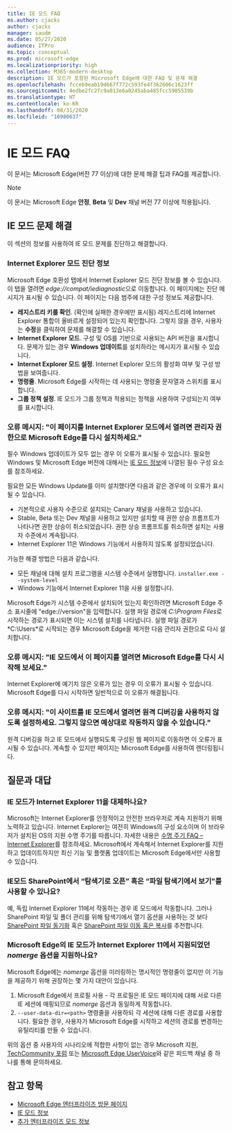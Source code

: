 ```yaml
---
title: IE 모드 FAQ
ms.author: cjacks
author: cjacks
manager: saudm
ms.date: 05/27/2020
audience: ITPro
ms.topic: conceptual
ms.prod: microsoft-edge
ms.localizationpriority: high
ms.collection: M365-modern-desktop
description: IE 모드가 포함된 Microsoft Edge에 대한 FAQ 및 문제 해결
ms.openlocfilehash: fcceb9eab19d667f772c593fe4f362606c1623ff
ms.sourcegitcommit: 4edbe2fc2fc9a013e6a0245aba485fcc5905539b
ms.translationtype: HT
ms.contentlocale: ko-KR
ms.lasthandoff: 08/31/2020
ms.locfileid: "10980637"
---
```

# IE 모드 FAQ

이 문서는 Microsoft Edge(버전 77 이상)에 대한 문제 해결 팁과 FAQ를 제공합니다.

> [!NOTE]
> 이 문서는 Microsoft Edge **안정**, **Beta** 및 **Dev** 채널 버전 77 이상에 적용됩니다.

## IE 모드 문제 해결

이 섹션의 정보를 사용하여 IE 모드 문제를 진단하고 해결합니다.

### Internet Explorer 모드 진단 정보

Microsoft Edge 호환성 탭에서 Internet Explorer 모드 진단 정보를 볼 수 있습니다. 이 탭을 열려면 *edge://compat/iediagnostic*으로 이동합니다. 이 페이지에는 진단 메시지가 표시될 수 있습니다. 이 페이지는 다음 범주에 대한 구성 정보도 제공합니다.

- **레지스트리 키를 확인**. (확인에 실패한 경우에만 표시됨) 레지스트리에 Internet Explorer 통합이 올바르게 설정되어 있는지 확인합니다. 그렇지 않을 경우, 사용자는 **수정**을 클릭하여 문제를 해결할 수 있습니다.
- **Internet Explorer 모드**. 구성 및 OS를 기반으로 사용되는 API 버전을 표시합니다. 문제가 있는 경우 **Windows 업데이트**를 설치하라는 메시지가 표시될 수 있습니다.
- **Internet Explorer 모드 설정**. Internet Explorer 모드의 활성화 여부 및 구성 방법을 보여줍니다.
- **명령줄**. Microsoft Edge를 시작하는 데 사용되는 명령줄 문자열과 스위치를 표시합니다.
- **그룹 정책 설정**. IE 모드가 그룹 정책과 적용되는 정책을 사용하여 구성되는지 여부를 표시합니다.

### 오류 메시지: "이 페이지를 Internet Explorer 모드에서 열려면 관리자 권한으로 Microsoft Edge를 다시 설치하세요."

필수 Windows 업데이트가 모두 없는 경우 이 오류가 표시될 수 있습니다. 필요한 Windows 및 Microsoft Edge 버전에 대해서는 [IE 모드 정보](https://docs.microsoft.com/deployedge/edge-ie-mode)에 나열된 필수 구성 요소를 참조하세요.

필요한 모든 Windows Update를 이미 설치했다면 다음과 같은 경우에 이 오류가 표시될 수 있습니다.

- 기본적으로 사용자 수준으로 설치되는 Canary 채널을 사용하고 있습니다.
- Stable, Beta 또는 Dev 채널을 사용하고 있지만 설치할 때 권한 상승 프롬프트가 나타나면 권한 상승이 취소되었습니다. 권한 상승 프롬프트를 취소하면 설치는 사용자 수준에서 계속됩니다.
- Internet Explorer 11은 Windows 기능에서 사용하지 않도록 설정되었습니다.

가능한 해결 방법은 다음과 같습니다.

- 모든 채널에 대해 설치 프로그램을 시스템 수준에서 실행합니다. `installer.exe --system-level`
- Windows 기능에서 Internet Explorer 11을 사용 설정합니다.

Microsoft Edge가 시스템 수준에서 설치되어 있는지 확인하려면 Microsoft Edge 주소 표시줄에 "edge://version"을 입력합니다. 실행 파일 경로에 *C:\Program Files*로 시작하는 경로가 표시되면 이는 시스템 설치를 나타냅니다. 실행 파일 경로가 *C:\Users\*로 시작되는 경우 Microsoft Edge을 제거한 다음 관리자 권한으로 다시 설치합니다.

### 오류 메시지: "IE 모드에서 이 페이지를 열려면 Microsoft Edge를 다시 시작해 보세요."

Internet Explorer에 예기치 않은 오류가 있는 경우 이 오류가 표시될 수 있습니다. Microsoft Edge를 다시 시작하면 일반적으로 이 오류가 해결됩니다.

### 오류 메시지: "이 사이트를 IE 모드에서 열려면 원격 디버깅을 사용하지 않도록 설정하세요. 그렇지 않으면 예상대로 작동하지 않을 수 있습니다."

원격 디버깅을 하고 IE 모드에서 실행되도록 구성된 웹 페이지로 이동하면 이 오류가 표시될 수 있습니다. 계속할 수 있지만 페이지는 Microsoft Edge를 사용하여 렌더링됩니다.

## 질문과 대답

### IE 모드가 Internet Explorer 11을 대체하나요?

Microsoft는 Internet Explorer를 안정적이고 안전한 브라우저로 계속 지원하기 위해 노력하고 있습니다. Internet Explorer는 여전히 Windows의 구성 요소이며 이 브라우저가 설치된 OS의 지원 수명 주기를 따릅니다. 자세한 내용은 [수명 주기 FAQ – Internet Explorer](https://support.microsoft.com/help/17454/)를 참조하세요. Microsoft에서 계속해서 Internet Explorer를 지원하고 업데이트하지만 최신 기능 및 플랫폼 업데이트는 Microsoft Edge에서만 사용할 수 있습니다.

### IE모드 SharePoint에서 “탐색기로 오픈” 혹은 “파일 탐색기에서 보기”를 사용할 수 있나요?

예, 독립 Internet Explorer 11에서 작동하는 경우 IE 모드에서 작동합니다. 그러나 SharePoint 파일 및 폴더 관리를 위해 탐색기에서 열기 옵션을 사용하는 것 보다 [SharePoint 파일 동기화](https://support.office.com/en-us/article/sync-sharepoint-files-with-the-onedrive-sync-app-6de9ede8-5b6e-4503-80b2-6190f3354a88) 혹은 [SharePoint 파일 이동 혹은 복사](https://support.office.com/en-us/article/move-or-copy-files-in-sharepoint-00e2f483-4df3-46be-a861-1f5f0c1a87bc)를 추천합니다.

### Microsoft Edge의 IE 모드가 Internet Explorer 11에서 지원되었던 *nomerge* 옵션을 지원하나요?

Microsoft Edge에는 *nomerge* 옵션을 미러링하는 명시적인 명령줄이 없지만 이 기능을 제공하기 위해 권장하는 몇 가지 대안이 있습니다.

1. Microsoft Edge에서 프로필 사용 - 각 프로필은 IE 모드 페이지에 대해 서로 다른 IE 세션에 매핑되므로 *nomerge* 옵션과 동일하게 작동합니다.
2. `--user-data-dir=<path>` 명령줄을 사용하되 각 세션에 대해 다른 경로를 사용합니다. 필요한 경우, 사용자가 Microsoft Edge를 시작하고 세션의 경로를 변경하는 유틸리티를 만들 수 있습니다.

위의 옵션 중 사용자의 시나리오에 적합한 사항이 없는 경우 Microsoft 지원, [TechCommunity 포럼](https://techcommunity.microsoft.com/t5/enterprise/bd-p/EdgeInsiderEnterprise) 또는 [Microsoft Edge UserVoice](https://microsoftedge.uservoice.com/forums/928825-enterprise)와 같은 피드백 채널 중 하나를 통해 문의하세요.

## 참고 항목

- [Microsoft Edge 엔터프라이즈 방문 페이지](https://aka.ms/EdgeEnterprise)
- [IE 모드 정보](https://docs.microsoft.com/deployedge/edge-ie-mode)
- [추가 엔터프라이즈 모드 정보](https://docs.microsoft.com/internet-explorer/ie11-deploy-guide/enterprise-mode-overview-for-ie11)